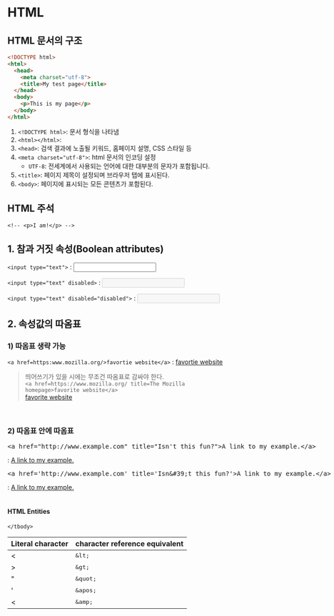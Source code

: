 # HTML

## HTML 문서의 구조

```html
<!DOCTYPE html>
<html>
  <head>
    <meta charset="utf-8">
    <title>My test page</title>
  </head>
  <body>
    <p>This is my page</p>
  </body>
</html>
```

1. `<!DOCTYPE html>`: 문서 형식을 나타냄
2. `<html></html>`: 
3. `<head>`: 검색 결과에 노출될 키워드, 홈페이지 설명, CSS 스타일 등
4. `<meta charset="utf-8">`: html 문서의 인코딩 설정
    - `UTF-8`: 전세계에서 사용되는 언어에 대한 대부분의 문자가 포함됩니다.
5. `<title>`: 페이지 제목이 설정되며 브라우저 탭에 표시된다.
6. `<body>`: 페이지에 표시되는 모든 콘텐츠가 포함된다.

## HTML 주석

`<!-- <p>I am!</p> -->`

## 1. 참과 거짓 속성(Boolean attributes)
  
`<input type="text">` : <input type="text">

`<input type="text" disabled>` : <input type="text" disabled>

`<input type="text" disabled="disabled">` : <input type="text" disabled>

## 2. 속성값의 따옴표

### 1) 따옴표 생략 가능

`<a href=https:www.mozilla.org/>favortie website</a>` : <a href=https:www.mozilla.org/>favortie website</a>

> 띄어쓰기가 있을 시에는 무조건 따옴표로 감싸야 한다.  
`<a href=https://www.mozilla.org/ title=The Mozilla homepage>favorite website</a>`  
<a href=https://www.mozilla.org/ title=The Mozilla homepage>favorite website</a>

  <br>

  <h3>2) 따옴표 안에 따옴표</h3>
  <xmp><a href="http://www.example.com" title="Isn't this fun?">A link to my example.</a></xmp> : <a href="http://www.example.com" title="Isn't this fun?">A link to my example.</a>
  <br>
  <xmp><a href='http://www.example.com' title='Isn&#39;t this fun?'>A link to my example.</a></xmp> : <a href='http://www.example.com' title='Isn&#39;t this fun?'>A link to my example.</a>

  <br>
  <br>
  <h4>HTML Entities</h4>
  
  <table class="table">
    <thead>
      <tr>
        <th scope="col">Literal character</th>
        <th scope="col">character reference equivalent</th>
      </tr>
    </thead>
    <tbody>
      <tr>
        <td>&lt;</td>
        <td><xmp>&lt;</xmp></td>
      </tr>
      <tr>
        <td>&gt;</td>
        <td><xmp>&gt;</xmp></td>
      </tr>
      <tr>
        <td>&quot;</td>
        <td><xmp>&quot;</xmp></td>
      </tr>
      <tr>
        <td>&apos;</td>
        <td><xmp>&apos;</xmp></td>
      </tr>
      <tr>
        <td><</td>
        <td><xmp>&amp;</xmp></td>
      </tr>

    </tbody>
  </table>

